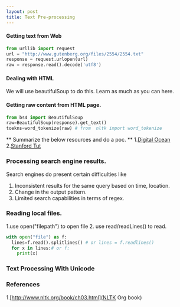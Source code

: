 ```yaml
---
layout: post
title: Text Pre-processing
---
```


#### Getting text from Web
```python
from urllib import request
url = "http://www.gutenberg.org/files/2554/2554.txt"
response = request.urlopen(url)
raw = response.read().decode('utf8')
```
#### Dealing with HTML
We will use beautifulSoup to do this. Learn as much as you can here. 
#### Getting raw content from HTML page.
```python
from bs4 import BeautifulSoup
raw=BeautifulSoup(response).get_text()
toekns=word_tokenize(raw) # from  nltk import word_tokenize
```
** Summarize the below resources and do a poc. **
1.[Digital Ocean](https://www.digitalocean.com/community/tutorials/how-to-scrape-web-pages-with-beautiful-soup-and-python-3)
2.[Stanford Tut](http://web.stanford.edu/~zlotnick/TextAsData/Web_Scraping_with_Beautiful_Soup.html)


### Processing search engine results. 
Search engines do present certain difficulties like 
1. Inconsistent results for the same query based on time, location.
2. Change in the output pattern. 
3. Limited search capabilities in terms of regex. 

### Reading local files. 
1.use open("filepath") to open file
2. use read/readLines() to read. 
```python
with open("file") as f:
  lines=f.read().splitlines() # or lines = f.readlines()
  for x in lines:# or f:
    print(x)
```
### Text Processing With Unicode




### References
1.[http://www.nltk.org/book/ch03.html](NLTK Org book)

